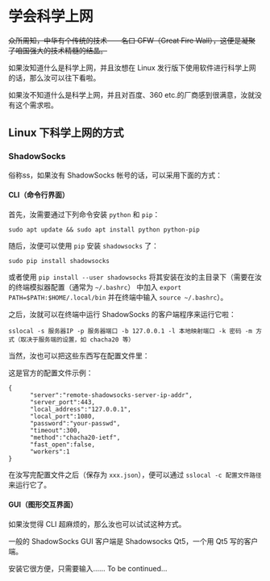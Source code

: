 # 学会科学上网

~~众所周知，中华有个传统的技术——名曰 GFW（Great Fire Wall），这便是凝聚了咱国强大的技术精髓的结晶。~~

如果汝知道什么是科学上网，并且汝想在 Linux 发行版下使用软件进行科学上网的话，那么汝可以往下看啦。

如果汝不知道什么是科学上网，并且对百度、360 etc.的厂商感到很满意，汝就没有这个需求啦。

## Linux 下科学上网的方式

### ShadowSocks

俗称ss，如果汝有 ShadowSocks 帐号的话，可以采用下面的方式：

#### CLI（命令行界面）

首先，汝需要通过下列命令安装 ```python``` 和 ```pip```：

```sudo apt update && sudo apt install python python-pip```

随后，汝便可以使用 ```pip``` 安装 ```shadowsocks``` 了：

```sudo pip install shadowsocks```

或者使用 ```pip install --user shadowsocks``` 将其安装在汝的主目录下（需要在汝的终端模拟器配置（通常为 ```~/.bashrc```） 中加入 ```export PATH=$PATH:$HOME/.local/bin``` 并在终端中输入 ```source ~/.bashrc```）。

之后，汝就可以在终端中运行 ShadowSocks 的客户端程序来运行它啦：

```sslocal -s 服务器IP -p 服务器端口 -b 127.0.0.1 -l 本地映射端口 -k 密码 -m 方式（取决于服务端的设置，如 chacha20 等）```

当然，汝也可以把这些东西写在配置文件里：

这是官方的配置文件示例：

    {
          "server":"remote-shadowsocks-server-ip-addr",
          "server_port":443,
          "local_address":"127.0.0.1",
          "local_port":1080,
          "password":"your-passwd",
          "timeout":300,
          "method":"chacha20-ietf",
          "fast_open":false,
          "workers":1
    }

在汝写完配置文件之后（保存为 ```xxx.json```），便可以通过 ```sslocal -c 配置文件路径``` 来运行它了。

#### GUI（图形交互界面）

如果汝觉得 CLI 超麻烦的，那么汝也可以试试这种方式。

一般的 ShadowSocks GUI 客户端是 Shadowsocks Qt5，一个用 Qt5 写的客户端。

安装它很方便，只需要输入…… To be continued...
